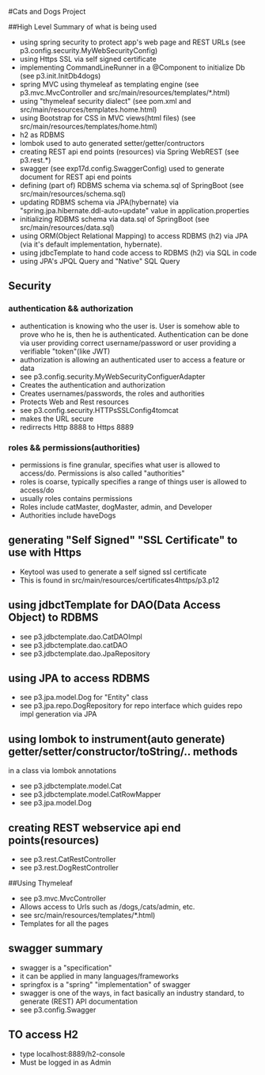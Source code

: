 #Cats and Dogs Project

##High Level Summary of what is being used
- using spring security to protect app's web page and REST URLs (see p3.config.security.MyWebSecurityConfig)
- using Https SSL via self signed certificate
- implementing CommandLineRunner in a @Component to initialize Db (see p3.init.InitDb4dogs)
- spring MVC using thymeleaf as templating engine (see p3.mvc.MvcController and 
  src/main/resources/templates/*.html)
- using "thymeleaf security dialect" (see pom.xml and src/main/resources/templates.home.html)
- using Bootstrap for CSS in MVC views(html files) (see src/main/resources/templates/home.html)
- h2 as RDBMS
- lombok used to auto generated setter/getter/contructors
- creating REST api end points (resources) via Spring WebREST (see p3.rest.*)
- swagger (see exp17d.config.SwaggerConfig) used to generate document for REST api end points
- defining (part of) RDBMS schema via schema.sql of SpringBoot (see src/main/resources/schema.sql)
- updating RDBMS schema via JPA(hybernate) via "spring.jpa.hibernate.ddl-auto=update" value in application.properties
- initializing RDBMS schema via data.sql of SpringBoot (see src/main/resources/data.sql)
- using ORM(Object Relational Mapping) to access RDBMS (h2) via JPA (via it's default implementation, hybernate). 
- using jdbcTemplate to hand code access to RDBMS (h2) via SQL in code
- using JPA's JPQL Query and "Native" SQL Query

## Security
### authentication && authorization
- authentication is knowing who the user is. User is somehow able to prove who he is, 
  then he is authenticated. Authentication can be done via user providing correct username/password 
  or user providing a verifiable "token"(like JWT)
- authorization is allowing an authenticated user to access a feature or data
- see p3.config.security.MyWebSecurityConfiguerAdapter 
 - Creates the authentication and authorization
 - Creates usernames/passwords, the roles and authorities
 - Protects Web and Rest resources
- see p3.config.security.HTTPsSSLConfig4tomcat 
 - makes the URL secure
 - redirrects Http 8888 to Https 8889

### roles && permissions(authorities)
- permissions is fine granular, specifies what user is allowed to access/do. Permissions 
  is also called "authorities"
- roles is coarse, typically specifies a range of things user is allowed to access/do
- usually roles contains permissions
- Roles include catMaster, dogMaster, admin, and Developer
- Authorities include haveDogs

## generating "Self Signed" "SSL Certificate" to use with Https
- Keytool was used to generate a self signed ssl certificate
- This is found in src/main/resources/certificates4https/p3.p12

## using jdbctTemplate for DAO(Data Access Object) to RDBMS
- see p3.jdbctemplate.dao.CatDAOImpl
- see p3.jdbctemplate.dao.catDAO
- see p3.jdbctemplate.dao.JpaRepository

## using JPA to access RDBMS
- see p3.jpa.model.Dog for "Entity" class
- see p3.jpa.repo.DogRepository for repo interface which guides repo impl generation 
  via JPA


## using lombok to instrument(auto generate) getter/setter/constructor/toString/.. methods 
in a class via lombok annotations
- see p3.jdbctemplate.model.Cat
- see p3.jdbctemplate.model.CatRowMapper
- see p3.jpa.model.Dog

## creating REST webservice api end points(resources)
- see p3.rest.CatRestController
- see p3.rest.DogRestController

##Using Thymeleaf
- see p3.mvc.MvcController 
 - Allows access to Urls such as /dogs,/cats/admin, etc.
- see src/main/resources/templates/*.html)
 - Templates for all the pages

## swagger summary
- swagger is a "specification"
- it can be applied in many languages/frameworks
- springfox is a "spring" "implementation" of swagger
- swagger is one of the ways, in fact basically an industry standard, to generate (REST) 
  API documentation
- see p3.config.Swagger

## TO access H2
- type localhost:8889/h2-console 
 - Must be logged in as Admin



